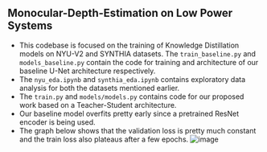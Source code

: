 ## Monocular-Depth-Estimation on Low Power Systems

- This codebase is focused on the training of Knowledge Distillation models on NYU-V2 and SYNTHIA datasets. The `train_baseline.py` and `models_baseline.py` contain the code for training and architecture of our baseline U-Net architecture respectively.
- The `nyu_eda.ipynb` and `synthia_eda.ipynb` contains exploratory data analysis for both the datasets mentioned earlier. 
- The `train.py` and `models/models.py` contains code for our proposed work based on a Teacher-Student architecture.
- Our baseline model overfits pretty early since a pretrained ResNet encoder is being used.
- The graph below shows that the validation loss is pretty much constant and the train loss also plateaus after a few epochs.
![image](https://github.com/user-attachments/assets/f515b828-079c-454a-a54f-dd5c593594a9)

